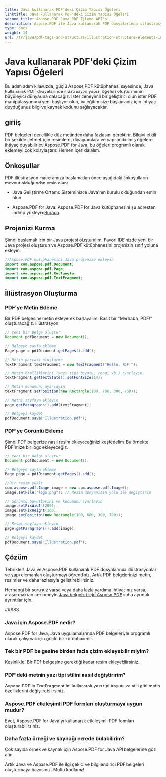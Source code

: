 ```yaml
---
title: Java kullanarak PDF'deki Çizim Yapısı Öğeleri
linktitle: Java kullanarak PDF'deki Çizim Yapısı Öğeleri
second_title: Aspose.PDF Java PDF İşleme API'si
description: Aspose.PDF ile Java kullanarak PDF dosyalarında illüstrasyonlar ve yapı elemanları oluşturmayı öğrenin.
type: docs
weight: 14
url: /tr/java/pdf-tags-and-structure/illustration-structure-elements-in-pdf-using-java/
---
```


# Java kullanarak PDF'deki Çizim Yapısı Öğeleri

Bu adım adım kılavuzda, güçlü Aspose.PDF kütüphanesi sayesinde, Java kullanarak PDF dosyalarında illüstrasyon yapısı öğeleri oluşturmanın büyüleyici dünyasına dalacağız. İster deneyimli bir geliştirici olun ister PDF manipülasyonuna yeni başlıyor olun, bu eğitim size başlamanız için ihtiyaç duyduğunuz bilgi ve kaynak kodunu sağlayacaktır.

## giriiş

PDF belgeleri genellikle düz metinden daha fazlasını gerektirir. Bilgiyi etkili bir şekilde iletmek için resimlere, diyagramlara ve yapılandırılmış öğelere ihtiyaç duyabilirler. Aspose.PDF for Java, bu öğeleri programlı olarak eklemeyi çok kolaylaştırır. Hemen içeri dalalım.

## Önkoşullar

PDF illüstrasyon maceramıza başlamadan önce aşağıdaki önkoşulların mevcut olduğundan emin olun:

- Java Geliştirme Ortamı: Sisteminizde Java'nın kurulu olduğundan emin olun.

-  Aspose.PDF for Java: Aspose.PDF for Java kütüphanesini şu adresten indirip yükleyin:[Burada](https://releases.aspose.com/pdf/java/).

## Projenizi Kurma

Şimdi başlamak için bir Java projesi oluşturalım. Favori IDE'nizde yeni bir Java projesi oluşturun ve Aspose.PDF kütüphanesini projenizin sınıf yoluna ekleyin.

```java
//Aspose.PDF kütüphanesini Java projenize ekleyin
import com.aspose.pdf.Document;
import com.aspose.pdf.Page;
import com.aspose.pdf.Rectangle;
import com.aspose.pdf.TextFragment;
```

## İllüstrasyon Oluşturma

### PDF'ye Metin Ekleme

Bir PDF belgesine metin ekleyerek başlayalım. Basit bir "Merhaba, PDF!" oluşturacağız. illüstrasyon.

```java
// Yeni bir Belge oluştur
Document pdfDocument = new Document();

// Belgeye sayfa ekleme
Page page = pdfDocument.getPages().add();

// Metin parçası oluşturma
TextFragment textFragment = new TextFragment("Hello, PDF!");

// Metin özelliklerini (yazı tipi boyutu, rengi vb.) ayarlayın.
textFragment.getTextState().setFontSize(14);

// Metin konumunu ayarlayın
textFragment.setPosition(new Rectangle(100, 700, 300, 750));

// Metni sayfaya ekleyin
page.getParagraphs().add(textFragment);

// Belgeyi kaydet
pdfDocument.save("Illustration.pdf");
```

### PDF'ye Görüntü Ekleme

Şimdi PDF belgenize nasıl resim ekleyeceğinizi keşfedelim. Bu örnekte PDF'mize bir logo ekleyeceğiz.

```java
// Yeni bir Belge oluştur
Document pdfDocument = new Document();

// Belgeye sayfa ekleme
Page page = pdfDocument.getPages().add();

//Bir resim yükle
com.aspose.pdf.Image image = new com.aspose.pdf.Image();
image.setFile("logo.png"); // Resim dosyanızın yolu ile değiştirin

// Görüntü boyutlarını ve konumunu ayarlayın
image.setFixWidth(200);
image.setFixHeight(100);
image.setPosition(new Rectangle(100, 600, 300, 700));

// Resmi sayfaya ekleyin
page.getParagraphs().add(image);

// Belgeyi kaydet
pdfDocument.save("Illustration.pdf");
```

## Çözüm

Tebrikler! Java ve Aspose.PDF kullanarak PDF dosyalarında illüstrasyonlar ve yapı elemanları oluşturmayı öğrendiniz. Artık PDF belgelerinizi metin, resimler ve daha fazlasıyla geliştirebilirsiniz.

 Herhangi bir sorunuz varsa veya daha fazla yardıma ihtiyacınız varsa, araştırmaktan çekinmeyin.[Java belgeleri için Aspose.PDF](https://reference.aspose.com/pdf/java/) daha ayrıntılı ayrıntılar için.

##SSS

### Java için Aspose.PDF nedir?
   Aspose.PDF for Java, Java uygulamalarında PDF belgeleriyle programlı olarak çalışmak için güçlü bir kütüphanedir.

### Tek bir PDF belgesine birden fazla çizim ekleyebilir miyim?
   Kesinlikle! Bir PDF belgesine gerektiği kadar resim ekleyebilirsiniz.

### PDF'deki metnin yazı tipi stilini nasıl değiştiririm?
   Aspose.PDF'in TextFragment'ini kullanarak yazı tipi boyutu ve stili gibi metin özelliklerini değiştirebilirsiniz.

### Aspose.PDF etkileşimli PDF formları oluşturmaya uygun mudur?
   Evet, Aspose.PDF for Java'yı kullanarak etkileşimli PDF formları oluşturabilirsiniz.

### Daha fazla örneği ve kaynağı nerede bulabilirim?
   Çok sayıda örnek ve kaynak için Aspose.PDF for Java API belgelerine göz atın.
   
Artık Java ve Aspose.PDF ile ilgi çekici ve bilgilendirici PDF belgeleri oluşturmaya hazırsınız. Mutlu kodlama!